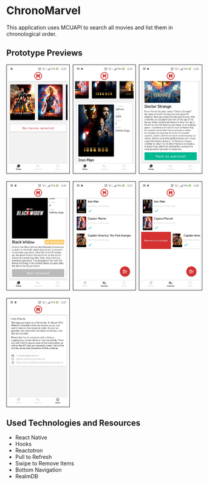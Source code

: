 # ChronoMarvel

This application uses MCUAPI to search all movies and list them in chronological order.

## Prototype Previews
<div style="display: grid; grid-template-columns: repeat(3, 1fr); grid-gap: 20px">
  <img src="./previews/preview1.jpg" style="padding: 5px; border: 1px solid #222">
  <img src="./previews/preview2.jpg" style="padding: 5px; border: 1px solid #222">
  <img src="./previews/preview3.jpg" style="padding: 5px; border: 1px solid #222">
  <img src="./previews/preview4.jpg" style="padding: 5px; border: 1px solid #222">
  <img src="./previews/preview5.jpg" style="padding: 5px; border: 1px solid #222">
  <img src="./previews/preview6.jpg" style="padding: 5px; border: 1px solid #222">
  <img src="./previews/preview7.jpg" style="padding: 5px; border: 1px solid #222">
</div>

## Used Technologies and Resources
 - React Native
 - Hooks
 - Reactotron
 - Pull to Refresh
 - Swipe to Remove Items
 - Bottom Navigation
 - RealmDB
